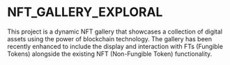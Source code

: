 # NFT_GALLERY_EXPLORAL
This project is a dynamic NFT gallery that showcases a collection of digital assets using the power of blockchain technology. The gallery has been recently enhanced to include the display and interaction with FTs (Fungible Tokens) alongside the existing NFT (Non-Fungible Token) functionality.  
